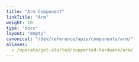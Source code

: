 ```yaml
---
title: "Arm Component"
linkTitle: "Arm"
weight: 10
type: "docs"
layout: "empty"
canonical: "/dev/reference/apis/components/arm/"
aliases:
  - /operate/get-started/supported-hardware/arm/
---
```

